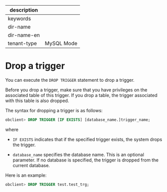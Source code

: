 |description||
|---|---|
|keywords||
|dir-name||
|dir-name-en||
|tenant-type|MySQL Mode|

# Drop a trigger

You can execute the `DROP TRIGGER` statement to drop a trigger.

Before you drop a trigger, make sure that you have privileges on the associated table of this trigger. If you drop a table, the trigger associated with this table is also dropped.

The syntax for dropping a trigger is as follows:

```sql
obclient> DROP TRIGGER [IF EXISTS] [database_name.]trigger_name;
```

where

* `IF EXISTS` indicates that if the specified trigger exists, the system drops the trigger.

* `database_name` specifies the database name. This is an optional parameter. If no database is specified, the trigger is dropped from the current database.

Here is an example:

```sql
obclient> DROP TRIGGER test.test_trg;
```
